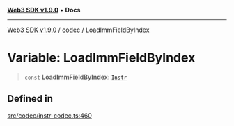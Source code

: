 [**Web3 SDK v1.9.0**](../../../README.md) • **Docs**

***

[Web3 SDK v1.9.0](../../../globals.md) / [codec](../README.md) / LoadImmFieldByIndex

# Variable: LoadImmFieldByIndex

> `const` **LoadImmFieldByIndex**: [`Instr`](../type-aliases/Instr.md)

## Defined in

[src/codec/instr-codec.ts:460](https://github.com/Mystic-Nayy/alephium-web3/blob/c1afd789a197ce5fe21f08c2965942090157c33d/packages/web3/src/codec/instr-codec.ts#L460)
